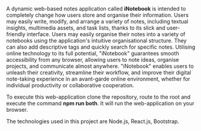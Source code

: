 A dynamic web-based notes application called **iNotebook** is intended to completely change how users store and organise their information. Users may easily write, modify, and arrange a variety of notes, including textual insights, multimedia assets, and task lists, thanks to its slick and user-friendly interface. Users may easily organise their notes into a variety of notebooks using the application's intuitive organisational structure. They can also add descriptive tags and quickly search for specific notes. Utilising online technology to its full potential, "iNotebook" guarantees smooth accessibility from any browser, allowing users to note ideas, organise projects, and communicate almost anywhere. "iNotebook" enables users to unleash their creativity, streamline their workflow, and improve their digital note-taking experience in an avant-garde online environment, whether for individual productivity or collaborative cooperation.

To execute this web-application clone the repository, route to the root and execute the command **npm run both**. It will run the web-application on your browser.

The technologies used in this project are Node.js, React.js, Bootstrap.
